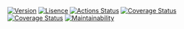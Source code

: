 [![Version](https://img.shields.io/packagist/v/projek-xyz/container?style=flat-square)](https://packagist.org/packages/projek-xyz/container)
[![Lisence](https://img.shields.io/github/license/projek-xyz/container?style=flat-square)](https://github.com/projek-xyz/container/blob/main/LICENSE)
[![Actions Status](https://img.shields.io/github/actions/workflow/status/projek-xyz/container/test.yml?branch=main&style=flat-square)](https://github.com/projek-xyz/container/actions)
[![Coverage Status](https://img.shields.io/coveralls/github/projek-xyz/container/main?style=flat-square&logo=coveralls)](https://coveralls.io/github/projek-xyz/container)
[![Coverage Status](https://img.shields.io/codeclimate/coverage/projek-xyz/container?style=flat-square&logo=code-climate)](https://codeclimate.com/github/projek-xyz/container)
[![Maintainability](https://img.shields.io/codeclimate/maintainability/projek-xyz/container?style=flat-square&logo=code-climate)](https://codeclimate.com/github/projek-xyz/container/maintainability)
